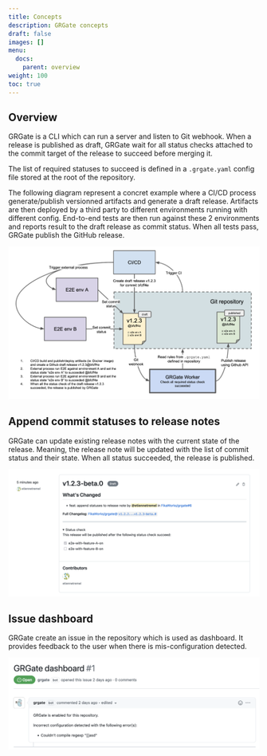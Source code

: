 ```yaml
---
title: Concepts
description: GRGate concepts
draft: false
images: []
menu:
  docs:
    parent: overview
weight: 100
toc: true
---
```


## Overview

GRGate is a CLI which can run a server and listen to Git webhook. When a
release is published as draft, GRGate wait for all status checks attached to
the commit target of the release to succeed before merging it.

The list of required statuses to succeed is defined in a `.grgate.yaml` config
file stored at the root of the repository.

The following diagram represent a concret example where a CI/CD process
generate/publish versionned artifacts and generate a draft release. Artifacts
are then deployed by a third party to different environments running with
different config. End-to-end tests are then run against these 2 environments
and reports result to the draft release as commit status. When all tests pass,
GRGate publish the GitHub release.

![GRGate Overview](grgate-overview.png "GRGate overview")

## Append commit statuses to release notes

GRGate can update existing release notes with the current state of the release.
Meaning, the release note will be updated with the list of commit status and
their state. When all status succeeded, the release is published.

![GRGate release notes](grgate-release-notes.png "GRGate release notes")

## Issue dashboard

GRGate create an issue in the repository which is used as dashboard. It
provides feedback to the user when there is mis-configuration detected.

![GRGate issue dashboard](grgate-issue-dashboard.png "GRGate issue dashboard")
